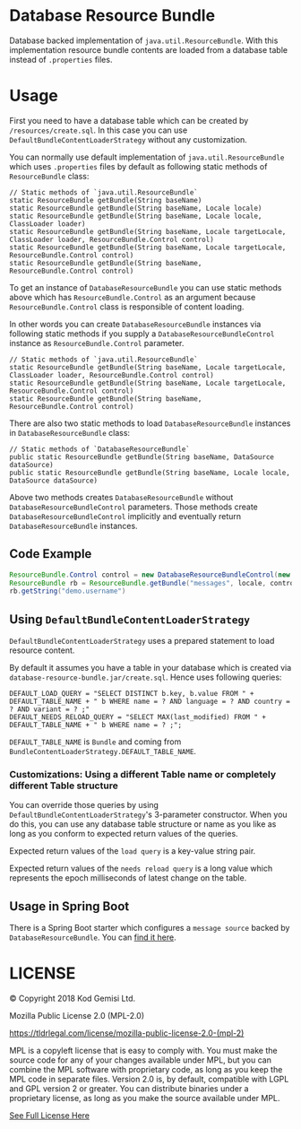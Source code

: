 # Database Resource Bundle

Database backed implementation of `java.util.ResourceBundle`. With this implementation resource bundle contents are loaded from a database table instead of `.properties` files.

# Usage

First you need to have a database table which can be created by `/resources/create.sql`. In this case you can use `DefaultBundleContentLoaderStrategy` without any customization.

You can normally use default implementation of `java.util.ResourceBundle` which uses `.properties` files by default as following static methods of `ResourceBundle` class:

```
// Static methods of `java.util.ResourceBundle`
static ResourceBundle getBundle​(String baseName)
static ResourceBundle getBundle(String baseName, Locale locale)
static ResourceBundle getBundle(String baseName, Locale locale, ClassLoader loader)
static ResourceBundle getBundle(String baseName, Locale targetLocale, ClassLoader loader, ResourceBundle.Control control)
static ResourceBundle getBundle(String baseName, Locale targetLocale, ResourceBundle.Control control)
static ResourceBundle getBundle(String baseName, ResourceBundle.Control control)
```

To get an instance of `DatabaseResourceBundle` you can use static methods above which has `ResourceBundle.Control` as an argument because `ResourceBundle.Control` class is responsible of content loading.

In other words you can create `DatabaseResourceBundle` instances via following static methods if you supply a `DatabaseResourceBundleControl` instance as `ResourceBundle.Control` parameter.

```
// Static methods of `java.util.ResourceBundle`
static ResourceBundle getBundle(String baseName, Locale targetLocale, ClassLoader loader, ResourceBundle.Control control)
static ResourceBundle getBundle(String baseName, Locale targetLocale, ResourceBundle.Control control)
static ResourceBundle getBundle(String baseName, ResourceBundle.Control control)
```

There are also two static methods to load `DatabaseResourceBundle` instances in `DatabaseResourceBundle` class:

```
// Static methods of `DatabaseResourceBundle`
public static ResourceBundle getBundle(String baseName, DataSource dataSource)
public static ResourceBundle getBundle(String baseName, Locale locale, DataSource dataSource)
```

Above two methods creates `DatabaseResourceBundle` without `DatabaseResourceBundleControl` parameters. Those methods create `DatabaseResourceBundleControl` implicitly and eventually return `DatabaseResourceBundle` instances. 

## Code Example

```java
ResourceBundle.Control control = new DatabaseResourceBundleControl(new DefaultBundleContentLoaderStrategy(dataSource));
ResourceBundle rb = ResourceBundle.getBundle("messages", locale, control);
rb.getString("demo.username")
```

## Using `DefaultBundleContentLoaderStrategy`

`DefaultBundleContentLoaderStrategy` uses a prepared statement to load resource content.

By default it assumes you have a table in your database which 
is created via `database-resource-bundle.jar/create.sql`. Hence uses following queries:

```
DEFAULT_LOAD_QUERY = "SELECT DISTINCT b.key, b.value FROM " + DEFAULT_TABLE_NAME + " b WHERE name = ? AND language = ? AND country = ? AND variant = ? ;"
DEFAULT_NEEDS_RELOAD_QUERY = "SELECT MAX(last_modified) FROM " + DEFAULT_TABLE_NAME + " b WHERE name = ? ;";
```

`DEFAULT_TABLE_NAME` is `Bundle` and coming from `BundleContentLoaderStrategy.DEFAULT_TABLE_NAME`.

### Customizations: Using a different Table name or completely different Table structure

You can override those queries by using `DefaultBundleContentLoaderStrategy`'s 3-parameter constructor. When you do this, you can use any database 
table structure or name as you like as long as you conform to expected return values of the queries.

Expected return values of the `load query` is a key-value string pair.

Expected return values of the `needs reload query` is a long value which represents the epoch milliseconds of latest change on the table.


## Usage in Spring Boot

There is a Spring Boot starter which configures a `message source` backed by `DatabaseResourceBundle`.
You can [find it here](https://github.com/kodgemisi/database-resource-bundle-message-source-starter). 

# LICENSE

© Copyright 2018 Kod Gemisi Ltd.

Mozilla Public License 2.0 (MPL-2.0)

https://tldrlegal.com/license/mozilla-public-license-2.0-(mpl-2)

MPL is a copyleft license that is easy to comply with. You must make the source code for any of your changes available under MPL, 
but you can combine the MPL software with proprietary code, as long as you keep the MPL code in separate files. 
Version 2.0 is, by default, compatible with LGPL and GPL version 2 or greater. You can distribute binaries under a proprietary license, 
as long as you make the source available under MPL.

[See Full License Here](https://www.mozilla.org/en-US/MPL/2.0/)